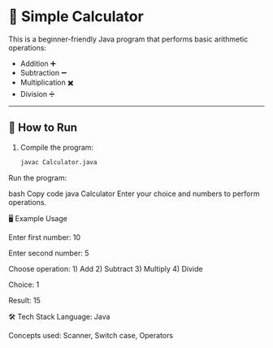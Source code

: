 # 🧮 Simple Calculator

This is a beginner-friendly Java program that performs basic arithmetic operations:

- Addition ➕
- Subtraction ➖
- Multiplication ✖️
- Division ➗

---

## 📌 How to Run

1. Compile the program:
   ```bash
   javac Calculator.java
Run the program:

bash
Copy code
java Calculator
Enter your choice and numbers to perform operations.

🖥️ Example Usage

Enter first number: 10

Enter second number: 5

Choose operation: 1) Add 2) Subtract 3) Multiply 4) Divide

Choice: 1

Result: 15

🛠️ Tech Stack
Language: Java

Concepts used: Scanner, Switch case, Operators
